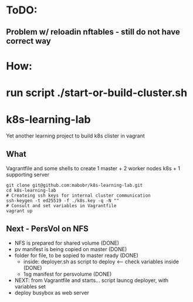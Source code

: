 # ToDO:
## Problem w/ reloadin nftables - still do not have correct way

# How:
# run script ./start-or-build-cluster.sh

# k8s-learning-lab
Yet another learning project to build k8s clister in vagrant

## What
Vagrantfile and some shells to create 1 master + 2 worker nodes k8s + 1 supporting server 

```
git clone git@github.com:mabobr/k8s-learning-lab.git
cd k8s-learning-lab
# Createing ssh keys for internal cluster communication
ssh-keygen -t ed25519 -f ./k8s.key -q -N ""
# Consult and set variables in Vagrantfile
vagrant up
```

## Next - PersVol on NFS
- NFS is prepared for shared volume (DONE)
- pv manifest is being copied on master (DONE)
- folder for file, to be sopied to master ready (DONE)
  - inside: deployer.sh as script to deploy <-- check variables inside (DONE)
  - 1sg manifest for persvolume (DONE)
- NEXT: from Vagrantfile and starts... script launcg deployer, with variables set
- deploy busybox as web server
